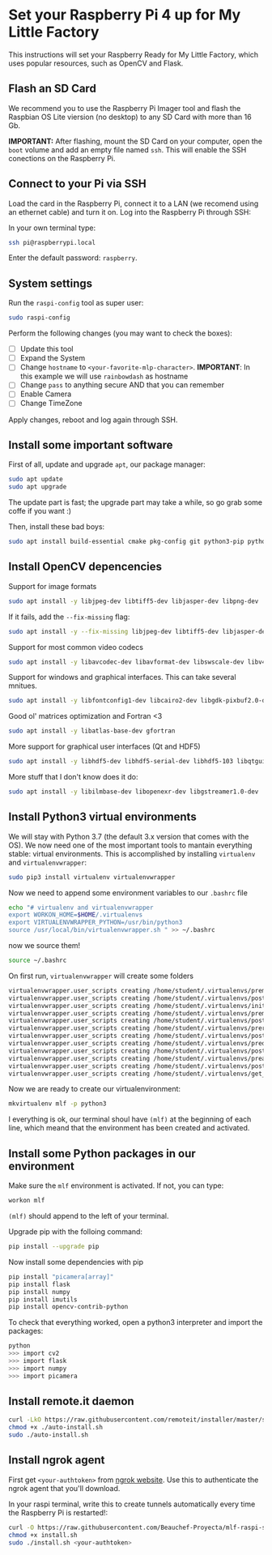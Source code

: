 # Set your Raspberry Pi 4 up for My Little Factory

This instructions will set your Raspberry Ready for My Little Factory, which uses popular resources, such as OpenCV and Flask.
## Flash an SD Card
We recommend you to use the Raspberry Pi Imager tool and flash the Raspbian OS Lite viersion (no desktop) to any SD Card with more than 16 Gb.

**IMPORTANT:** After flashing, mount the SD Card on your computer, open the `boot` volume and add an empty file named `ssh`. This will enable the SSH conections on the Raspberry Pi.

## Connect to your Pi via SSH
Load the card in the Raspberry Pi, connect it to a LAN (we recomend using an ethernet cable) and turn it on. Log into the Raspberry Pi through SSH:

In your own terminal type:
```sh
ssh pi@raspberrypi.local
```
Enter the default password: `raspberry`.

## System settings
Run the `raspi-config` tool as super user:
```sh
sudo raspi-config
```

Perform the following changes (you may want to check the boxes):
- [ ] Update this tool
- [ ] Expand the System
- [ ] Change `hostname` to `<your-favorite-mlp-character>`. 
**IMPORTANT**: In this example we will use `rainbowdash` as hostname
- [ ] Change `pass` to anything secure AND that you can remember
- [ ] Enable Camera
- [ ] Change TimeZone

Apply changes, reboot and log again through SSH.

## Install some important software
First of all, update and upgrade `apt`, our package manager:
```sh
sudo apt update
sudo apt upgrade
```
The update part is fast; the upgrade part may take a while, so go grab some coffe if you want :)

Then, install these bad boys:
```sh
sudo apt install build-essential cmake pkg-config git python3-pip python3-dev screen
```

## Install OpenCV depencencies
Support for image formats
```sh
sudo apt install -y libjpeg-dev libtiff5-dev libjasper-dev libpng-dev
```
If it fails, add the `--fix-missing` flag:
```sh
sudo apt install -y --fix-missing libjpeg-dev libtiff5-dev libjasper-dev libpng-dev
```

Support for most common video codecs
```sh
sudo apt install -y libavcodec-dev libavformat-dev libswscale-dev libv4l-dev libxvidcore-dev libx264-dev
```
Support for windows and graphical interfaces. This can take several mnitues.
```sh
sudo apt install -y libfontconfig1-dev libcairo2-dev libgdk-pixbuf2.0-dev libpango1.0-dev libgtk2.0-dev libgtk-3-dev
```
Good ol' matrices optimization and Fortran <3
```sh
sudo apt install -y libatlas-base-dev gfortran
```
More support for graphical user interfaces (Qt and HDF5)
```sh
sudo apt install -y libhdf5-dev libhdf5-serial-dev libhdf5-103 libqtgui4 libqtwebkit4 libqt4-test python3-pyqt5
```
More stuff that I don't know does it do:
```sh
sudo apt install -y libilmbase-dev libopenexr-dev libgstreamer1.0-dev
```

## Install Python3 virtual environments

We will stay with Python 3.7 (the default 3.x version that comes with the OS). We now need one of the most important tools to mantain everything stable: virtual environments. This is accomplished by installing `virtualenv` and `virtualenvwrapper`:

```sh
sudo pip3 install virtualenv virtualenvwrapper
```

Now we need to append some environment variables to our `.bashrc` file
```sh
echo "# virtualenv and virtualenvwrapper
export WORKON_HOME=$HOME/.virtualenvs
export VIRTUALENVWRAPPER_PYTHON=/usr/bin/python3
source /usr/local/bin/virtualenvwrapper.sh " >> ~/.bashrc
```

now we source them!
```sh
source ~/.bashrc
```
On first run, `virtualenvwrapper` will create some folders
```sh
virtualenvwrapper.user_scripts creating /home/student/.virtualenvs/premkproject
virtualenvwrapper.user_scripts creating /home/student/.virtualenvs/postmkproject
virtualenvwrapper.user_scripts creating /home/student/.virtualenvs/initialize
virtualenvwrapper.user_scripts creating /home/student/.virtualenvs/premkvirtualenv
virtualenvwrapper.user_scripts creating /home/student/.virtualenvs/postmkvirtualenv
virtualenvwrapper.user_scripts creating /home/student/.virtualenvs/prermvirtualenv
virtualenvwrapper.user_scripts creating /home/student/.virtualenvs/postrmvirtualenv
virtualenvwrapper.user_scripts creating /home/student/.virtualenvs/predeactivate
virtualenvwrapper.user_scripts creating /home/student/.virtualenvs/postdeactivate
virtualenvwrapper.user_scripts creating /home/student/.virtualenvs/preactivate
virtualenvwrapper.user_scripts creating /home/student/.virtualenvs/postactivate
virtualenvwrapper.user_scripts creating /home/student/.virtualenvs/get_env_details
```
Now we are ready to create our virtualenvironment:
```sh
mkvirtualenv mlf -p python3
```
I everything is ok, our terminal shoul have `(mlf)` at the beginning of each line, which meand that the environment has been created and activated.

## Install some Python packages in our environment

Make sure the `mlf` environment is activated. If not, you can type:
```sh
workon mlf
```
`(mlf)` should append to the left of your terminal.

Upgrade pip with the folloing command:
```sh
pip install --upgrade pip
```
Now install some dependencies with pip
```sh
pip install "picamera[array]"
pip install flask
pip install numpy
pip install imutils
pip install opencv-contrib-python
```

To check that everything worked, open a python3 interpreter and import the packages:
```sh
python
>>> import cv2
>>> import flask
>>> import numpy
>>> import picamera
```

## Install remote.it daemon
```sh
curl -LkO https://raw.githubusercontent.com/remoteit/installer/master/scripts/auto-install.sh
chmod +x ./auto-install.sh
sudo ./auto-install.sh
````

## Install ngrok agent

First get `<your-authtoken>` from [ngrok website](https://dashboard.ngrok.com/get-started/your-authtoken). Use this to authenticate the ngrok agent that you'll download.

In your raspi terminal, write this to create tunnels automatically every time the Raspberry Pi is restarted!:

```sh
curl -O https://raw.githubusercontent.com/Beauchef-Proyecta/mlf-raspi-setup/main/install.sh
chmod +x install.sh
sudo ./install.sh <your-authtoken>
```


